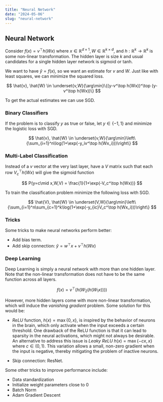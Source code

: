 ```yaml
---
title: "Neural Network"
date: "2024-05-06"
slug: "neural-network"
---
```


## Neural Network

Consider $f(x) = v^\top h(Wx)$ where $x\in \mathbb{R}^{d\times 1}, W\in \mathbb{R}^{k\times d}$, and $h:\mathbb{R}^k \to \mathbb{R}^k$ is some non-linear transformation. The hidden layer is size $k$ and usual candidates for a single hidden layer network is sigmoid or tanh.

We want to have $\hat{y} = f(x)$, so we want an estimate for $v$ and $W$. Just like with least squares, we can minimize the squared loss.

$$
\hat{v}, \hat{W} \in \underset{v,W}{\arg\min}\{(y-v^\top h(Wx))^\top (y-v^\top h(Wx))\}
$$

To get the actual estimates we can use SGD.

### Binary Classifiers

If the problem is to classify $y$ as true or false, let $y\in\{-1,1\}$ and minimize the logistic loss with SGD.

$$
\hat{v}, \hat{W} \in \underset{v,W}{\arg\min}\left\{\sum_{i=1}^n\log(1+\exp(-y_iv^\top h(Wx_i)))\right\}
$$

### Multi-Label Classification

Instead of a $v$ vector at the very last layer, have a $V$ matrix such that each row $V_c^\top h(Wx)$ will give the sigmoid function

$$
P(y=c\mid x,W,V) = \frac{1}{1+\exp(-V_c^\top h(Wx))}
$$

To train the classification problem minimize the following loss with SGD.

$$
\hat{V}, \hat{W} \in \underset{V,W}{\arg\min}\left\{\sum_{i=1}^n\sum_{c=1}^k\log(1+\exp(-y_{ic}V_c^\top h(Wx_i)))\right\}
$$


### Tricks

Some tricks to make neural networks perform better:

- Add bias term.
- Add skip connection: $\hat{y} = w^\top x + v^\top h(Wx)$

### Deep Learning

Deep Learning is simply a neural network with more than one hidden layer. Note that the non-linear transformation does not have to be the same function across all layers.

$$
f(x) = v^\top (h(W_2(h(W_1x))))
$$

However, more hidden layers come with more non-linear transformation, which will induce the *vanishing gradient* problem. Some solution for this would be:

- *ReLU* function, $h(x) = \max\{0, x\}$, is inspired by the behavior of neurons in the brain, which only activate when the input exceeds a certain threshold. One drawback of the ReLU function is that it can lead to sparsity in the neural activations, which might not always be desirable. An alternative to address this issue is *Leaky ReLU* $h(x) = \max\{-cx,x\}$ where $c\in(0,1)$. This variation allows a small, non-zero gradient when the input is negative, thereby mitigating the problem of inactive neurons.

- Skip connection: ResNet.

Some other tricks to improve performance include:

- Data standardization
- Initialize weight parameters close to $0$
- Batch Norm
- Adam Gradient Descent